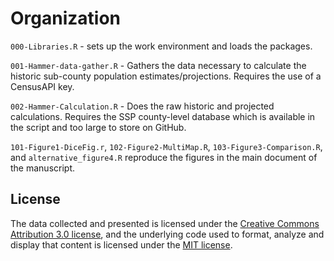 # Organization
`000-Libraries.R` - sets up the work environment and loads the packages.

`001-Hammer-data-gather.R` - Gathers the data necessary to calculate the historic sub-county population estimates/projections. Requires the use of a CensusAPI key.

`002-Hammer-Calculation.R` - Does the raw historic and projected calculations. Requires the SSP county-level database which is available in the script and too large to store on GitHub.

`101-Figure1-DiceFig.r`, `102-Figure2-MultiMap.R`, `103-Figure3-Comparison.R`, and `alternative_figure4.R` reproduce the figures in the main document of the manuscript.


## License
The data collected and presented is licensed under the [Creative Commons Attribution 3.0 license](http://creativecommons.org/licenses/by/3.0/us/deed.en_US), and the underlying code used to format, analyze and display that content is licensed under the [MIT license](http://opensource.org/licenses/mit-license.php).